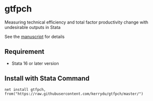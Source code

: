 # gtfpch
Measuring technical efficiency and total factor productivity change with undesirable outputs in Stata  

See the [manuscript](https://github.com/kerrydu/gtfpch/blob/master/manuscript.pdf) for details

## Requirement
 * Stata 16 or later version

## Install with Stata Command

 ```
 net install gtfpch, from("https://raw.githubusercontent.com/kerrydu/gtfpch/master/")
 ```
